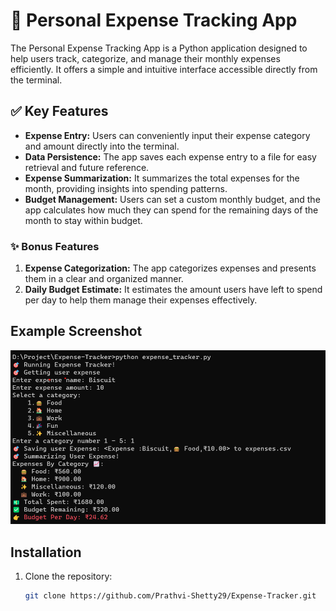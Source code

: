 #  💸 Personal Expense Tracking App 

The Personal Expense Tracking App is a Python application designed to help users track, categorize, and manage their monthly expenses efficiently. It offers a simple and intuitive interface accessible directly from the terminal.

## ✅ Key Features

- **Expense Entry:** Users can conveniently input their expense category and amount directly into the terminal.
- **Data Persistence:** The app saves each expense entry to a file for easy retrieval and future reference.
- **Expense Summarization:** It summarizes the total expenses for the month, providing insights into spending patterns.
- **Budget Management:** Users can set a custom monthly budget, and the app calculates how much they can spend for the remaining days of the month to stay within budget.
  
### ✨ Bonus Features

1. **Expense Categorization:** The app categorizes expenses and presents them in a clear and organized manner.
2. **Daily Budget Estimate:** It estimates the amount users have left to spend per day to help them manage their expenses effectively.

## Example Screenshot

![Expense Tracker App](demo_image.png)
## Installation

1. Clone the repository:

   ```bash
   git clone https://github.com/Prathvi-Shetty29/Expense-Tracker.git
